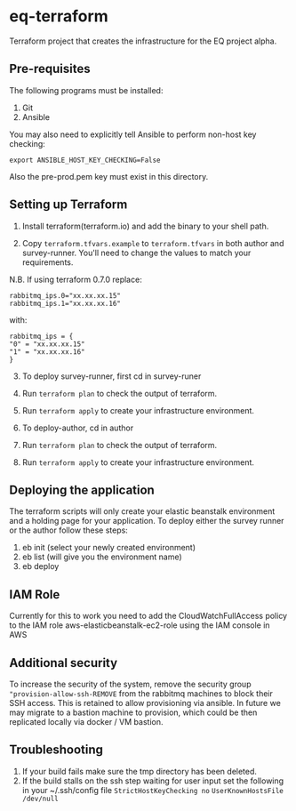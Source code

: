 # eq-terraform

Terraform project that creates the infrastructure for the EQ project alpha.

## Pre-requisites

The following programs must be installed:

1. Git
2. Ansible

You may also need to explicitly tell Ansible to perform non-host key checking:

  `export ANSIBLE_HOST_KEY_CHECKING=False`

Also the pre-prod.pem key must exist in this directory.

## Setting up Terraform

1. Install terraform(terraform.io) and add the binary to your shell path.

2. Copy `terraform.tfvars.example` to `terraform.tfvars` in both author and survey-runner. You'll need to change the
values to match your requirements.

N.B. If using terraform 0.7.0 replace:
```
rabbitmq_ips.0="xx.xx.xx.15"
rabbitmq_ips.1="xx.xx.xx.16"
```

with:
```
rabbitmq_ips = {
"0" = "xx.xx.xx.15"
"1" = "xx.xx.xx.16"
}
```

3. To deploy survey-runner, first cd in survey-runer

4. Run `terraform plan` to check the output of terraform.

5. Run `terraform apply` to create your infrastructure environment.

6. To deploy-author, cd in author

7. Run `terraform plan` to check the output of terraform.

8. Run `terraform apply` to create your infrastructure environment.

## Deploying the application
The terraform scripts will only create your elastic beanstalk environment and a holding page for your application. To
deploy either the survey runner or the author follow these steps:
1. eb init  (select your newly created environment)
2. eb list (will give you the environment name)
3. eb deploy <your-env-name>

## IAM Role
Currently for this to work you need to add the CloudWatchFullAccess policy to the IAM role aws-elasticbeanstalk-ec2-role
using the IAM console in AWS

## Additional security

To increase the security of the system, remove the security group `"provision-allow-ssh-REMOVE`
from the rabbitmq machines to block their SSH access. This is retained to allow provisioning
via ansible. In future we may migrate to a bastion machine to provision, which could
be then replicated locally via docker / VM bastion.

## Troubleshooting

1. If your build fails make sure the tmp directory has been deleted.
2. If the build stalls on the ssh step waiting for user input set the following in your ~/.ssh/config file
    `StrictHostKeyChecking no`
    `UserKnownHostsFile /dev/null`
